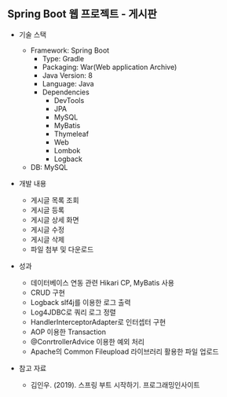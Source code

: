 ## Spring Boot 웹 프로젝트 - 게시판 

+ 기술 스택
  + Framework: Spring Boot
    + Type: Gradle
    + Packaging: War(Web application Archive)
    + Java Version: 8
    + Language: Java
    + Dependencies
      + DevTools
      + JPA
      + MySQL
      + MyBatis
      + Thymeleaf
      + Web
      + Lombok
      + Logback
  + DB: MySQL 
  
+ 개발 내용
  + 게시글 목록 조회
  + 게시글 등록
  + 게시글 상세 화면
  + 게시글 수정
  + 게시글 삭제
  + 파일 첨부 및 다운로드
  
+ 성과
  + 데이터베이스 연동 관련 Hikari CP, MyBatis 사용
  + CRUD 구현
  + Logback slf4j를 이용한 로그 출력
  + Log4JDBC로 쿼리 로그 정렬
  + HandlerInterceptorAdapter로 인터셉터 구현
  + AOP 이용한 Transaction
  + @ConrtrollerAdvice 이용한 예외 처리
  + Apache의 Common Fileupload 라이브러리 활용한 파일 업로드
  
+ 참고 자료
  + 김인우. (2019). 스프링 부트 시작하기. 프로그래밍인사이트
